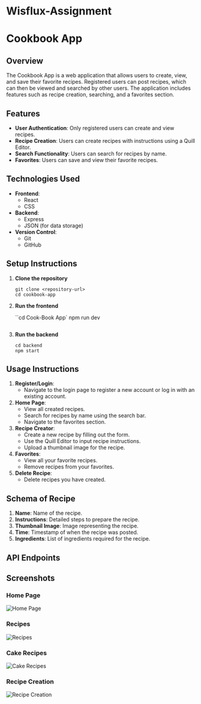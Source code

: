 # Wisflux-Assignment
# Cookbook App

## Overview

The Cookbook App is a web application that allows users to create, view, and save their favorite recipes. Registered users can post recipes, which can then be viewed and searched by other users. The application includes features such as recipe creation, searching, and a favorites section.

## Features

-   **User Authentication**: Only registered users can create and view recipes.
-   **Recipe Creation**: Users can create recipes with instructions using a Quill Editor.
-   **Search Functionality**: Users can search for recipes by name.
-   **Favorites**: Users can save and view their favorite recipes.
  

## Technologies Used

-   **Frontend**:
    -   React
    -   CSS
-   **Backend**:
    -   Express
    -   JSON (for data storage)
-   **Version Control**:
    -   Git
    -   GitHub

## Setup Instructions

1.  **Clone the repository**

    ```
    git clone <repository-url>
    cd cookbook-app
    ```


4.  **Run the frontend**

    ``cd Cook-Book App`
    npm run dev
    ```

5.  **Run the backend**

    ```
    cd backend
    npm start
    ```

## Usage Instructions

1.  **Register/Login**:
    -   Navigate to the login page to register a new account or log in with an existing account.
2.  **Home Page**:
    -   View all created recipes.
    -   Search for recipes by name using the search bar.
    -   Navigate to the favorites section.
3.  **Recipe Creator**:
    -   Create a new recipe by filling out the form.
    -   Use the Quill Editor to input recipe instructions.
    -   Upload a thumbnail image for the recipe.
4.  **Favorites**:
    -   View all your favorite recipes.
    -   Remove recipes from your favorites.
5.  **Delete Recipe**:
    -   Delete recipes you have created.

## Schema of Recipe

1.  **Name**: Name of the recipe.
2.  **Instructions**: Detailed steps to prepare the recipe.
3.  **Thumbnail Image**: Image representing the recipe.
4.  **Time**: Timestamp of when the recipe was posted.
6.  **Ingredients**: List of ingredients required for the recipe.

## API Endpoints


## Screenshots

### Home Page
![Home Page](https://pplx-res.cloudinary.com/image/upload/v1743528113/user_uploads/YiKeMQRTjvCLrGU/Screenshot-2025-04-01-224151.jpg)

### Recipes
![Recipes](https://pplx-res.cloudinary.com/image/upload/v1743528127/user_uploads/mcqgvZLRVWaGafy/Screenshot-2025-04-01-223944.jpg)

### Cake Recipes
![Cake Recipes](https://pplx-res.cloudinary.com/image/upload/v1743528238/user_uploads/tSCzpTdCaIiyXCR/Screenshot-2025-04-01-222407.jpg)

### Recipe Creation
![Recipe Creation](https://pplx-res.cloudinary.com/image/upload/v1743528523/user_uploads/VXzCbQlPvDPulod/Screenshot-2025-04-01-222253.jpg)



